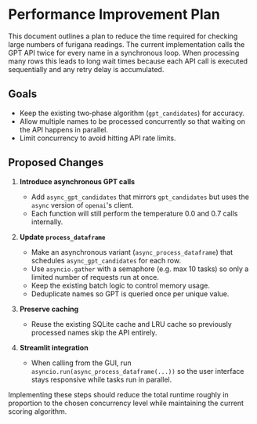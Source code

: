 # Performance Improvement Plan

This document outlines a plan to reduce the time required for checking large numbers of
furigana readings. The current implementation calls the GPT API twice for every name in a
synchronous loop. When processing many rows this leads to long wait times because each API
call is executed sequentially and any retry delay is accumulated.

## Goals
* Keep the existing two‑phase algorithm (`gpt_candidates`) for accuracy.
* Allow multiple names to be processed concurrently so that waiting on the API happens in
  parallel.
* Limit concurrency to avoid hitting API rate limits.

## Proposed Changes
1. **Introduce asynchronous GPT calls**
   - Add `async_gpt_candidates` that mirrors `gpt_candidates` but uses the `async`
     version of `openai`'s client.
   - Each function will still perform the temperature 0.0 and 0.7 calls internally.

2. **Update `process_dataframe`**
   - Make an asynchronous variant (`async_process_dataframe`) that schedules
     `async_gpt_candidates` for each row.
   - Use `asyncio.gather` with a semaphore (e.g. max 10 tasks) so only a limited
     number of requests run at once.
   - Keep the existing batch logic to control memory usage.
   - Deduplicate names so GPT is queried once per unique value.

3. **Preserve caching**
   - Reuse the existing SQLite cache and LRU cache so previously processed names
     skip the API entirely.

4. **Streamlit integration**
   - When calling from the GUI, run `asyncio.run(async_process_dataframe(...))` so
     the user interface stays responsive while tasks run in parallel.

Implementing these steps should reduce the total runtime roughly in proportion to
 the chosen concurrency level while maintaining the current scoring algorithm.
